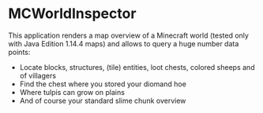 # MCWorldInspector

This application renders a map overview of a Minecraft world (tested only with Java Edition 1.14.4 maps) and allows to query a huge number data points:
* Locate blocks, structures, (tile) entities, loot chests, colored sheeps and of villagers
* Find the chest where you stored your diomand hoe
* Where tulpis can grow on plains
* And of course your standard slime chunk overview

